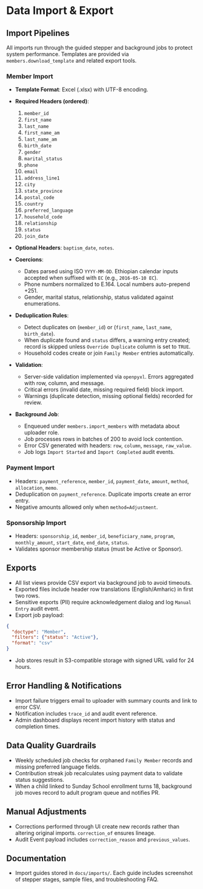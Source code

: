 # Data Import & Export

## Import Pipelines
All imports run through the guided stepper and background jobs to protect system
performance. Templates are provided via `members.download_template` and related
export tools.

### Member Import
- **Template Format**: Excel (.xlsx) with UTF-8 encoding.
- **Required Headers (ordered)**:
  1. `member_id`
  2. `first_name`
  3. `last_name`
  4. `first_name_am`
  5. `last_name_am`
  6. `birth_date`
  7. `gender`
  8. `marital_status`
  9. `phone`
  10. `email`
  11. `address_line1`
  12. `city`
  13. `state_province`
  14. `postal_code`
  15. `country`
  16. `preferred_language`
  17. `household_code`
  18. `relationship`
  19. `status`
  20. `join_date`

- **Optional Headers**: `baptism_date`, `notes`.
- **Coercions**:
  - Dates parsed using ISO `YYYY-MM-DD`. Ethiopian calendar inputs accepted when
    suffixed with `EC` (e.g., `2016-05-10 EC`).
  - Phone numbers normalized to E.164. Local numbers auto-prepend +251.
  - Gender, marital status, relationship, status validated against enumerations.
- **Deduplication Rules**:
  - Detect duplicates on (`member_id`) or (`first_name`, `last_name`, `birth_date`).
  - When duplicate found and `status` differs, a warning entry created; record is
    skipped unless `Override Duplicate` column is set to `TRUE`.
  - Household codes create or join `Family Member` entries automatically.
- **Validation**:
  - Server-side validation implemented via `openpyxl`. Errors aggregated with
    row, column, and message.
  - Critical errors (invalid date, missing required field) block import.
  - Warnings (duplicate detection, missing optional fields) recorded for review.
- **Background Job**:
  - Enqueued under `members.import_members` with metadata about uploader role.
  - Job processes rows in batches of 200 to avoid lock contention.
  - Error CSV generated with headers: `row`, `column`, `message`, `raw_value`.
  - Job logs `Import Started` and `Import Completed` audit events.

### Payment Import
- Headers: `payment_reference`, `member_id`, `payment_date`, `amount`, `method`,
  `allocation`, `memo`.
- Deduplication on `payment_reference`. Duplicate imports create an error entry.
- Negative amounts allowed only when `method=Adjustment`.

### Sponsorship Import
- Headers: `sponsorship_id`, `member_id`, `beneficiary_name`, `program`,
  `monthly_amount`, `start_date`, `end_date`, `status`.
- Validates sponsor membership status (must be Active or Sponsor).

## Exports
- All list views provide CSV export via background job to avoid timeouts.
- Exported files include header row translations (English/Amharic) in first two
  rows.
- Sensitive exports (PII) require acknowledgement dialog and log `Manual Entry`
  audit event.
- Export job payload:
```json
{
  "doctype": "Member",
  "filters": {"status": "Active"},
  "format": "csv"
}
```
- Job stores result in S3-compatible storage with signed URL valid for 24 hours.

## Error Handling & Notifications
- Import failure triggers email to uploader with summary counts and link to
  error CSV.
- Notification includes `trace_id` and audit event reference.
- Admin dashboard displays recent import history with status and completion
  times.

## Data Quality Guardrails
- Weekly scheduled job checks for orphaned `Family Member` records and missing
  preferred language fields.
- Contribution streak job recalculates using payment data to validate status
  suggestions.
- When a child linked to Sunday School enrollment turns 18, background job moves
  record to adult program queue and notifies PR.

## Manual Adjustments
- Corrections performed through UI create new records rather than altering
  original imports. `correction_of` ensures lineage.
- Audit Event payload includes `correction_reason` and `previous_values`.

## Documentation
- Import guides stored in `docs/imports/`. Each guide includes screenshot of
  stepper stages, sample files, and troubleshooting FAQ.
